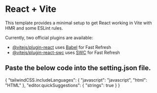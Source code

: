 # React + Vite

This template provides a minimal setup to get React working in Vite with HMR and some ESLint rules.

Currently, two official plugins are available:

- [@vitejs/plugin-react](https://github.com/vitejs/vite-plugin-react/blob/main/packages/plugin-react/README.md) uses [Babel](https://babeljs.io/) for Fast Refresh
- [@vitejs/plugin-react-swc](https://github.com/vitejs/vite-plugin-react-swc) uses [SWC](https://swc.rs/) for Fast Refresh

## Paste the below code into the setting.json file.

{
    "tailwindCSS.includeLanguages": {
        "javascript": "javascript",
        "html": "HTML"
    },
   "editor.quickSuggestions": {
       "strings": true
    }
}